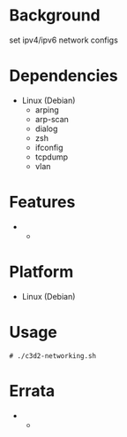
Background
==========
set ipv4/ipv6 network configs

Dependencies
============
* Linux (Debian)
   * arping
   * arp-scan
   * dialog
   * zsh
   * ifconfig
   * tcpdump
   * vlan

Features
========
* -

Platform
========
* Linux (Debian)

Usage
=====
    # ./c3d2-networking.sh

Errata
======
* -

